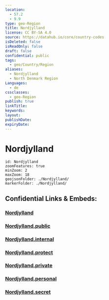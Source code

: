 ```yaml
---
location:
  - 57.2
  - 9.9
type: geo-Region
title: Nordjylland
license: CC BY-SA 4.0
source: https://datahub.io/core/country-codes
isDeleted: false
isReadOnly: false
draft: false
confidential: public
tags:
  - geo/Country/Region
aliases:
  - Nordjylland
  - North Denmark Region
Languages:
  - de
cssclasses:
  - geo-Region
publish: true
linkTitle: 
keywords: 
layout: 
publishDate: 
expiryDate:
---
```


# Nordjylland

```leaflet
id: Nordjylland
zoomFeatures: true 
minZoom: 2 
maxZoom: 18
geojsonFolder: ./Nordjylland/
markerFolder: ./Nordjylland/
```


## Confidential Links & Embeds: 

### [Nordjylland](/_Standards/Earth/Continent/Europe/Europe~North/Denmark/Regions~Denmark/Nordjylland.md) 

### [Nordjylland.public](/_public/Earth/Continent/Europe/Europe~North/Denmark/Regions~Denmark/Nordjylland.public.md) 

### [Nordjylland.internal](/_internal/Earth/Continent/Europe/Europe~North/Denmark/Regions~Denmark/Nordjylland.internal.md) 

### [Nordjylland.protect](/_protect/Earth/Continent/Europe/Europe~North/Denmark/Regions~Denmark/Nordjylland.protect.md) 

### [Nordjylland.private](/_private/Earth/Continent/Europe/Europe~North/Denmark/Regions~Denmark/Nordjylland.private.md) 

### [Nordjylland.personal](/_personal/Earth/Continent/Europe/Europe~North/Denmark/Regions~Denmark/Nordjylland.personal.md) 

### [Nordjylland.secret](/_secret/Earth/Continent/Europe/Europe~North/Denmark/Regions~Denmark/Nordjylland.secret.md)


